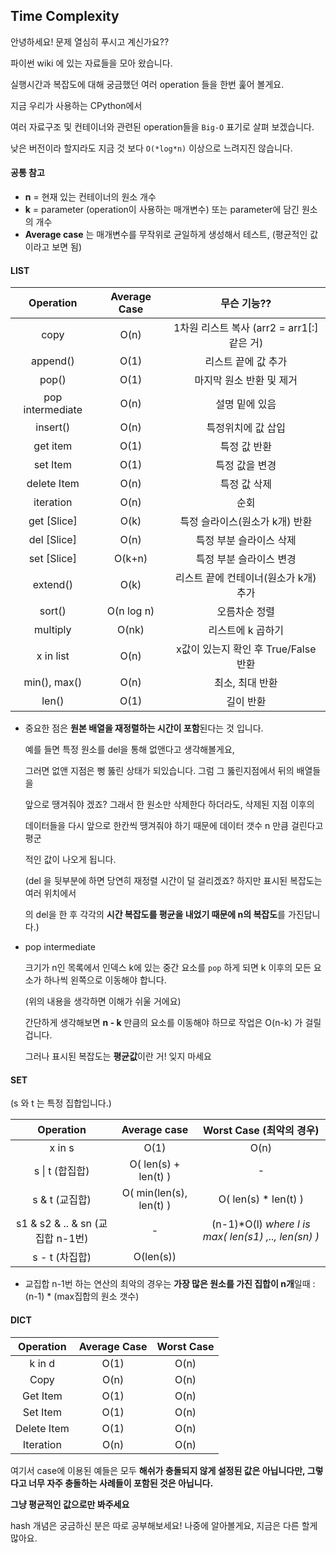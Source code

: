## Time Complexity



안녕하세요! 문제 열심히 푸시고 계신가요??

파이썬 wiki 에 있는 자료들을 모아 왔습니다.

실행시간과 복잡도에 대해 궁금했던 여러 operation 들을 한번 훑어 볼게요.



지금 우리가 사용하는 CPython에서

여러 자료구조 및 컨테이너와 관련된 operation들을  `Big-O` 표기로 살펴 보겠습니다.

낮은 버전이라 할지라도 지금 것 보다 `O(*log*n)` 이상으로 느려지진 않습니다. 





#### 공통 참고

- **n** = 현재 있는 컨테이너의 원소 개수
- **k** = parameter (operation이 사용하는 매개변수) 또는 parameter에 담긴 원소의 개수
- **Average case** 는 매개변수를 무작위로 균일하게 생성해서 테스트, (평균적인 값이라고 보면 됨)





#### LIST

|    Operation     | Average Case |                무슨 기능??                 |
| :--------------: | :----------: | :----------------------------------------: |
|       copy       |     O(n)     | 1차원 리스트 복사 (arr2 = arr1[:] 같은 거) |
|     append()     |     O(1)     |            리스트 끝에 값 추가             |
|      pop()       |     O(1)     |          마지막 원소 반환 및 제거          |
| pop intermediate |     O(n)     |               설명 밑에 있음               |
|     insert()     |     O(n)     |             특정위치에 값 삽입             |
|      get item      |     O(1)     |                특정 값 반환                |
|     set Item     |     O(1)     |               특정 값을 변경               |
|   delete Item    |     O(n)     |                특정 값 삭제                |
|    iteration     |     O(n)     |                    순회                    |
|   get [Slice]    |     O(k)     |       특정 슬라이스(원소가 k개) 반환       |
|   del [Slice]    |     O(n)     |          특정 부분 슬라이스 삭제           |
|   set [Slice]    |    O(k+n)    |          특정 부분 슬라이스 변경           |
|     extend()     |     O(k)     |   리스트 끝에 컨테이너(원소가 k개) 추가    |
|      sort()      |  O(n log n)  |               오름차순 정렬                |
|     multiply     |    O(nk)     |             리스트에 k 곱하기              |
|    x in list     |     O(n)     |    x값이 있는지 확인 후 True/False 반환    |
|   min(), max()   |     O(n)     |              최소, 최대 반환               |
|      len()       |     O(1)     |                 길이 반환                  |

- 중요한 점은 **원본 배열을 재정렬하는 시간이 포함**된다는 것 입니다.

  예를 들면 특정 원소를 del을 통해 없앤다고 생각해볼게요, 

  그러면 없앤 지점은 뻥 뚫린 상태가 되있습니다. 그럼 그 뚫린지점에서 뒤의 배열들을

  앞으로 땡겨줘야 겠죠? 그래서 한 원소만 삭제한다 하더라도, 삭제된 지점 이후의

  데이터들을 다시 앞으로 한칸씩 땡겨줘야 하기 때문에 데이터 갯수 n 만큼 걸린다고 평군

  적인 값이 나오게 됩니다.

  (del 을 뒷부분에 하면 당연히 재정렬 시간이 덜 걸리겠죠? 하지만 표시된 복잡도는  여러 위치에서

  의 del을 한 후 각각의 **시간 복잡도를 평균을 내었기 때문에 n의 복잡도**를 가진답니다.) 

- pop intermediate

  크기가 n인 목록에서 인덱스 k에 있는 중간 요소를 `pop` 하게 되면 k 이후의 모든 요소가 하나씩 왼쪽으로 이동해야 합니다.

  (위의 내용을 생각하면 이해가 쉬울 거에요)

  간단하게 생각해보면 **n - k** 만큼의 요소를 이동해야 하므로 작업은 O(n-k) 가 걸릴겁니다.

  그러나 표시된 복잡도는 **평균값**이란 거! 잊지 마세요





#### SET	

(s 와 t 는 특정 집합입니다.)

|           **Operation**           |     **Average case**      |              **Worst Case** (최악의 경우)              |
| :-------------------------------: | :-----------------------: | :----------------------------------------------------: |
|              x in s               |           O(1)            |                          O(n)                          |
|          s \| t (합집합)          |  O(  len(s) + len(t)  )   |                           -                            |
|          s & t  (교집합)          | O(  min(len(s), len(t)  ) |                 O(  len(s) * len(t)  )                 |
| s1 & s2 & .. & sn  (교집합 n-1번) |             -             | (n-1)*O(l)    *where l is max( len(s1) ,.., len(sn) )* |
|          s - t (차집합)           |         O(len(s))         |                                                        |

- 교집합 n-1번 하는 연산의 최악의 경우는 **가장 많은 원소를 가진 집합이 n개**일때 : (n-1) * (max집합의 원소 갯수)




#### DICT

| **Operation** | **Average Case** | **Worst Case** |
| :-----------: | :--------------: | :------------: |
|    k in d     |       O(1)       |      O(n)      |
|     Copy      |       O(n)       |      O(n)      |
|   Get Item    |       O(1)       |      O(n)      |
|   Set Item    |       O(1)       |      O(n)      |
|  Delete Item  |       O(1)       |      O(n)      |
|   Iteration   |       O(n)       |      O(n)      |

여기서 case에 이용된 예들은 모두 **해쉬가  충돌되지 않게 설정된 값은 아닙니다만, 그렇다고 너무 자주 충돌하는 사례들이 포함된 것은 아닙니다.**

**그냥 평균적인 값으로만 봐주세요**

 hash 개념은 궁금하신 분은 따로 공부해보세요! 나중에 알아볼게요, 지금은 다른 할게 많아요.
